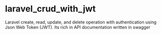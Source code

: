 # laravel_crud_with_jwt
Laravel create, read, update, and delete operation with authentication using Json Web Token (JWT).
Its rich in API documentation written in swagger
